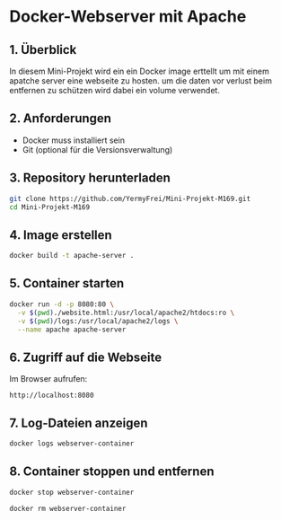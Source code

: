# Docker-Webserver mit Apache

## 1. Überblick
In diesem Mini-Projekt wird ein ein Docker image erttellt um mit einem apatche server eine webseite zu hosten.
um die daten vor verlust beim entfernen zu schützen wird dabei ein volume verwendet.

## 2. Anforderungen
- Docker muss installiert sein
- Git (optional für die Versionsverwaltung)

## 3. Repository herunterladen
```sh
git clone https://github.com/YermyFrei/Mini-Projekt-M169.git
cd Mini-Projekt-M169
```

## 4. Image erstellen
```sh
docker build -t apache-server .
```

## 5. Container starten
```sh
docker run -d -p 8080:80 \
  -v $(pwd)./website.html:/usr/local/apache2/htdocs:ro \
  -v $(pwd)/logs:/usr/local/apache2/logs \
  --name apache apache-server
```

## 6. Zugriff auf die Webseite
Im Browser aufrufen:
```
http://localhost:8080
```

## 7. Log-Dateien anzeigen
```sh
docker logs webserver-container
```

## 8. Container stoppen und entfernen
```sh
docker stop webserver-container
```
```sh
docker rm webserver-container
```
